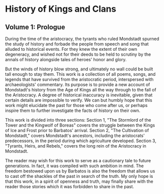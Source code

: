 # History of Kings and Clans

## Volume 1: Prologue

During the time of the aristocracy, the tyrants who ruled Mondstadt spurned the study of history and forbade the people
from speech and song that alluded to historical events. For they knew the extent of their own degeneracy, and wished not
for their deeds to be held to scrutiny by the annals of history alongside tales of heroes' honor and glory.

But the winds of history blow strong, and ultimately no wall could be built tall enough to stay them. This work is a
collection of all poems, songs, and legends that have survived from the aristocratic period, interspersed with
archaeologists' commentary. Its purpose is to provide a new account of Mondstadt's history from the Age of Kings all the
way through to the fall of the Aristocracy. A degree of historical inaccuracy is inevitable, given that certain details
are impossible to verify. We can but humbly hope that this work might elucidate the past for those who come after us, or
perhaps inspire them to further investigate the facts of history on their own.

This work is divided into three sections: Section 1, "The Stormlord of the Tower and the Kingwolf of Boreas" covers the
struggle between the Kings of Ice and Frost prior to Barbatos' arrival. Section 2, "The Cultivation of Mondstadt,"
covers Mondstadt's ancestors, including the aristocrats' predecessors, in the period during which agriculture developed.
Section 3, "Tyrants, Heirs, and Rebels," covers the long rein of the Aristocracy in Mondstadt.

The reader may wish for this work to serve as a cautionary tale to future generations. In fact, it was compiled with
such ambition in mind. The freedom bestowed upon us by Barbatos is also the freedom that allows us to cast off the
shackles of the past in search of the truth. My only hope is that this work, in a spirit of openness and truth, may
finally share with the reader those stories which it was forbidden to share in the past.
